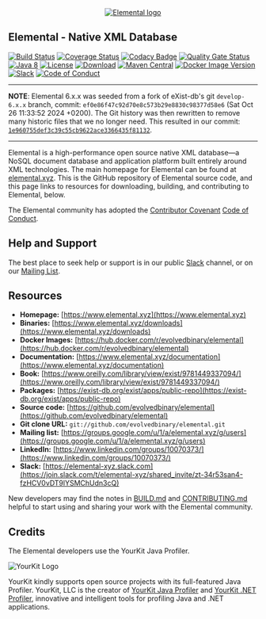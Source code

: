 <div align="center" id="logo">
<a href="https://www.elemental.xyz" target="_blank">
<img src="https://www.elemental.xyz/images/elemental-logo-horizontal-light.png" alt="Elemental logo"></img>
</a>
</div>

## Elemental - Native XML Database

[![Build Status](https://dl.circleci.com/status-badge/img/gh/evolvedbinary/elemental/tree/develop-6.x.x.svg?style=svg)](https://dl.circleci.com/status-badge/redirect/gh/evolvedbinary/elemental/tree/develop-6.x.x)
[![Coverage Status](https://coveralls.io/repos/github/evolvedbinary/elemental/badge.svg?branch=main)](https://coveralls.io/github/evolvedbinary/elemental?branch=main)
[![Codacy Badge](https://app.codacy.com/project/badge/Grade/4d074617e63d40839760a5e7b2ec4392?branch=develop-6.x.x)](https://app.codacy.com/gh/evolvedbinary/elemental/dashboard?utm_source=gh&utm_medium=referral&utm_content=&utm_campaign=Badge_grade)
[![Quality Gate Status](https://sonarcloud.io/api/project_badges/measure?project=evolvedbinary_elemental&metric=alert_status)](https://sonarcloud.io/summary/new_code?id=evolvedbinary_elemental)
[![Java 8](https://img.shields.io/badge/java-8-blue.svg)](https://adoptopenjdk.net/)
[![License](https://img.shields.io/badge/license-LGPL%202.1-blue.svg)](https://www.gnu.org/licenses/lgpl-2.1.html)
[![Download](https://img.shields.io/github/v/release/evolvedbinary/elemental.svg)](https://github.com/evolvedbinary/elemental/releases/)
[![Maven Central](https://img.shields.io/maven-central/v/xyz.elemental/elemental?logo=apachemaven&label=maven+central&color=green)](https://central.sonatype.com/search?namespace=xyz.elemental)
[![Docker Image Version](https://img.shields.io/docker/v/evolvedbinary/elemental?sort=semver&logo=docker&logoColor=white&label=docker)](https://hub.docker.com/r/evolvedbinary/elemental)
[![Slack](https://img.shields.io/badge/elemental-slack-3e103f.svg)](https://join.slack.com/t/elemental-xyz/shared_invite/zt-34r53san4-fzHCV0vDT9lYSMChUdn3cQ)
[![Code of Conduct](https://img.shields.io/badge/code%20of%20conduct-contributor%20covenant-%235e0d73.svg)](https://www.contributor-covenant.org/version/2/1/code_of_conduct.html)

---
**NOTE**: Elemental 6.x.x was seeded from a fork of eXist-db's git `develop-6.x.x` branch, commit: `ef0e86f47c92d70e8c573b29e8830c98377d58e6` (Sat Oct 26 11:33:52 2024 +0200). The Git history was then rewritten to remove many historic files that we no longer need. This resulted in our commit: [`1e960755def3c39c55cb9622ace3366435f81132`](https://github.com/evolvedbinary/elemental/commit/1e960755def3c39c55cb9622ace3366435f81132).

---

Elemental is a high-performance open source native XML database—a NoSQL document database and application platform built entirely around XML technologies. The main homepage for Elemental can be found at [elemental.xyz](https://www.elemental.xyz "Elemental Website"). This is the GitHub repository of Elemental source code, and this page links to resources for downloading, building, and contributing to Elemental, below.

The Elemental community has adopted the [Contributor Covenant](https://www.contributor-covenant.org/) [Code of Conduct](https://www.contributor-covenant.org/version/2/1/code_of_conduct/).

## Help and Support

The best place to seek help or support is in our public [Slack](https://join.slack.com/t/elemental-xyz/shared_invite/zt-3290ginoh-lWocaoR3UMw7jghfrt~kFA) channel, or on our [Mailing List](https://groups.google.com/u/1/a/elemental.xyz/g/users).

## Resources

-   **Homepage:** [https://www.elemental.xyz](https://www.elemental.xyz)
-   **Binaries:** [https://www.elemental.xyz/downloads](https://www.elemental.xyz/downloads)
-   **Docker Images:** [https://hub.docker.com/r/evolvedbinary/elemental](https://hub.docker.com/r/evolvedbinary/elemental)
-   **Documentation:** [https://www.elemental.xyz/documentation](https://www.elemental.xyz/documentation)
-   **Book:** [https://www.oreilly.com/library/view/exist/9781449337094/](https://www.oreilly.com/library/view/exist/9781449337094/)
-   **Packages:** [https://exist-db.org/exist/apps/public-repo](https://exist-db.org/exist/apps/public-repo)
-   **Source code:** [https://github.com/evolvedbinary/elemental](https://github.com/evolvedbinary/elemental)
-   **Git clone URL:** `git://github.com/evolvedbinary/elemental.git`
-   **Mailing list:** [https://groups.google.com/u/1/a/elemental.xyz/g/users](https://groups.google.com/u/1/a/elemental.xyz/g/users)
-   **LinkedIn:** [https://www.linkedin.com/groups/10070373/](https://www.linkedin.com/groups/10070373/)
-   **Slack:** [https://elemental-xyz.slack.com](https://join.slack.com/t/elemental-xyz/shared_invite/zt-34r53san4-fzHCV0vDT9lYSMChUdn3cQ)



New developers may find the notes in [BUILD.md](https://github.com/evolvedbinary/elemental/blob/main/BUILD.md) and [CONTRIBUTING.md](https://github.com/evolvedbinary/elemental/blob/main/CONTRIBUTING.md) helpful to start using and sharing your work with the Elemental community.

## Credits

The Elemental developers use the YourKit Java Profiler.

<img src="https://www.yourkit.com/images/yklogo.png" alt="YourKit Logo"/>

YourKit kindly supports open source projects with its full-featured Java Profiler.
YourKit, LLC is the creator of <a href="https://www.yourkit.com/java/profiler/">YourKit Java Profiler</a>
and <a href="https://www.yourkit.com/.net/profiler/">YourKit .NET Profiler</a>,
innovative and intelligent tools for profiling Java and .NET applications.
